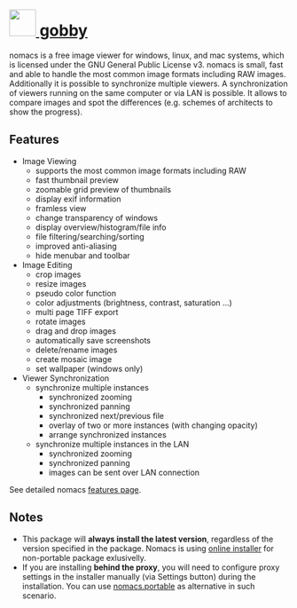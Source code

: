 # [<img src="" height="48" width="48" /> gobby](https://chocolatey.org/packages/nomacs)

nomacs is a free image viewer for windows, linux, and mac systems, which is licensed under the GNU General Public License v3. nomacs is small, fast and able to handle the most common image formats including RAW images. Additionally it is possible to synchronize multiple viewers. A synchronization of viewers running on the same computer or via LAN is possible. It allows to compare images and spot the differences (e.g. schemes of architects to show the progress).

## Features

- Image Viewing
  - supports the most common image formats including RAW
  - fast thumbnail preview
  - zoomable grid preview of thumbnails
  - display exif information
  - framless view
  - change transparency of windows
  - display overview/histogram/file info
  - file filtering/searching/sorting
  - improved anti-aliasing
  - hide menubar and toolbar
- Image Editing
  - crop images
  - resize images
  - pseudo color function
  - color adjustments (brightness, contrast, saturation …)
  - multi page TIFF export
  - rotate images
  - drag and drop images
  - automatically save screenshots
  - delete/rename images
  - create mosaic image
  - set wallpaper (windows only)
- Viewer Synchronization
  - synchronize multiple instances
    - synchronized zooming
    - synchronized panning
    - synchronized next/previous file
    - overlay of two or more instances (with changing opacity)
    - arrange synchronized instances
  - synchronize multiple instances in the LAN
    - synchronized zooming
    - synchronized panning
    - images can be sent over LAN connection

See detailed nomacs [features page](http://nomacs.org/features/).

## Notes

- This package will **always install the latest version**, regardless of the version specified in the package. Nomacs is using [online installer](https://www.nomacs.org/redmine/issues/573) for non-portable package exlusivelly.
- If you are installing **behind the proxy**, you will need to configure proxy settings in the installer manually (via Settings button) during the installation. You can use [nomacs.portable](https://chocolatey.org/packages/nomacs.portable) as alternative in such scenario.